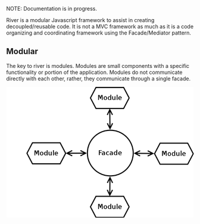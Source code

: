 NOTE: Documentation is in progress.

River is a modular Javascript framework to assist in creating decoupled/reusable code.
It is not a MVC framework as much as it is a code organizing and coordinating framework using the Facade/Mediator pattern.


## Modular

The key to river is modules.  Modules are small components with a specific functionality or portion of the application.
Modules do not communicate directly with each other, rather, they communicate through a single facade.

![facade/module relationship](docs/facade.png)